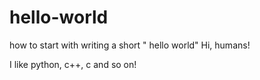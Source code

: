 # hello-world
how to start with writing a short " hello world"
Hi, humans!

I like python, c++, c and so on!
